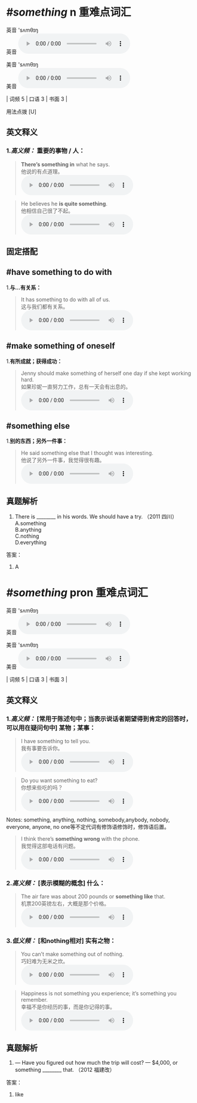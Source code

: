# ***\#something*** n  重难点词汇
英音 'sʌmθɪŋ  
英音
<audio src="./media/something-B.aac" controls="controls"></audio>

美音 'sʌmθɪŋ  
美音
<audio src="./media/something.aac" controls="controls"></audio>



| 词频 5 | 口语 3 | 书面 3 |  

用法点拨  [U]

英文释义
---
### 1.*高义频：* **重要的事物 / 人：**  

 > **There’s something in** what he says.  
 > 他说的有点道理。    
<audio src="./media/something-7.aac" controls="controls"></audio>

 > He believes he **is quite something**.  
 > 他相信自己很了不起。    
<audio src="./media/something-8.aac" controls="controls"></audio>


固定搭配
---
## \#have something to do with
1.**与…有关系：**  

 > It has something to do with all of us.  
 > 这与我们都有关系。    
<audio src="./media/something-10.aac" controls="controls"></audio>

## \#make something of oneself
1.**有所成就；获得成功：**  

 > Jenny should make something of herself one day if she kept working hard.  
 > 如果珍妮一直努力工作，总有一天会有出息的。    
<audio src="./media/something-11.aac" controls="controls"></audio>

## \#something else
1.**别的东西；另外一件事：**  

 > He said something else that I thought was interesting.  
 > 他说了另外一件事，我觉得很有趣。    
<audio src="./media/something-9.aac" controls="controls"></audio>


真题解析
---
1. There is ________ in his words. We should have a try.  （2011 四川）  
A.something  
B.anything  
C.nothing  
D.everything  

答案：
1. A  

# ***\#something*** pron  重难点词汇
英音 'sʌmθɪŋ  
英音
<audio src="./media/something-B.aac" controls="controls"></audio>

美音 'sʌmθɪŋ  
美音
<audio src="./media/something.aac" controls="controls"></audio>



| 词频 5 | 口语 3 | 书面 3 |  

英文释义
---
### 1.*高义频：* **[常用于陈述句中；当表示说话者期望得到肯定的回答时，可以用在疑问句中] 某物；某事：**  

 > I have something to tell you.  
 > 我有事要告诉你。    
<audio src="./media/something-1.aac" controls="controls"></audio>

 > Do you want something to eat?  
 > 你想来些吃的吗？    
<audio src="./media/something-2.aac" controls="controls"></audio>

Notes: something, anything, nothing, somebody,anybody, nobody, everyone, anyone, no one等不定代词有修饰语修饰时，修饰语后置。  
 > I think there’s **something wrong** with the phone.  
 > 我觉得这部电话有问题。    
<audio src="./media/something-3.aac" controls="controls"></audio>

### 2.*高义频：* **[表示模糊的概念] 什么：**  

 > The air fare was about 200 pounds or **something like** that.  
 > 机票200英镑左右，大概是那个价格。    
<audio src="./media/The air fare was about 200 pounds  .aac" controls="controls"></audio>

### 3.*低义频：* **[和nothing相对] 实有之物：**  

 > You can’t make something out of nothing.  
 > 巧妇难为无米之炊。    
<audio src="./media/something-5.aac" controls="controls"></audio>

 > Happiness is not something you experience; it’s something you remember.  
 > 幸福不是你经历的事，而是你记得的事。    
<audio src="./media/something-6.aac" controls="controls"></audio>


真题解析
---
1. — Have you figured out how much the trip will cost?
— $4,000, or something ________ that.  （2012 福建改）  

答案：
1. like  

